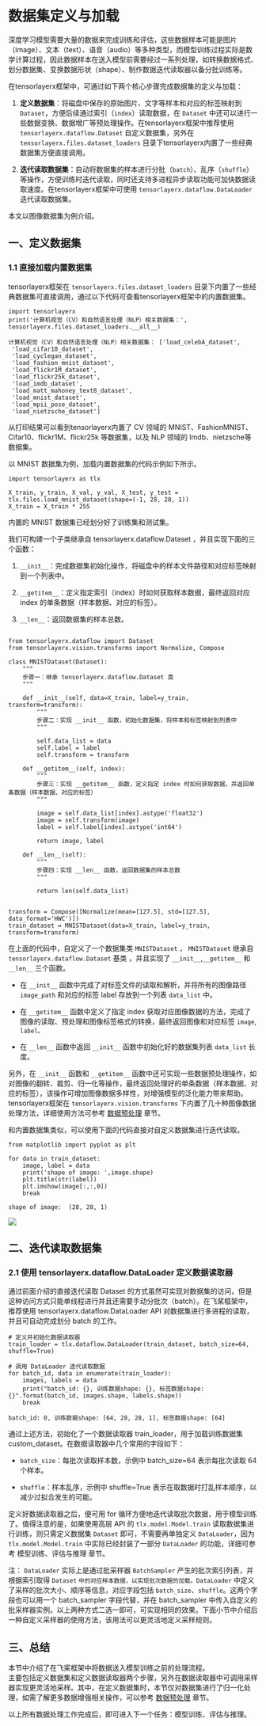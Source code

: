 # 数据集定义与加载
深度学习模型需要大量的数据来完成训练和评估，这些数据样本可能是图片（image）、文本（text）、语音（audio）等多种类型，而模型训练过程实际是数学计算过程，因此数据样本在送入模型前需要经过一系列处理，如转换数据格式、划分数据集、变换数据形状（shape）、制作数据迭代读取器以备分批训练等。

在tensorlayerx框架中，可通过如下两个核心步骤完成数据集的定义与加载：

1. **定义数据集**：将磁盘中保存的原始图片、文字等样本和对应的标签映射到 `Dataset`，方便后续通过索引（`index`）读取数据，在 `Dataset` 中还可以进行一些数据变换、数据增广等预处理操作。在tensorlayerx框架中推荐使用 `tensorlayerx.dataflow.Dataset` 自定义数据集，另外在 `tensorlayerx.files.dataset_loaders` 目录下tensorlayerx内置了一些经典数据集方便直接调用。

2. **迭代读取数据集**：自动将数据集的样本进行分批（`batch`）、乱序（`shuffle`）等操作，方便训练时迭代读取，同时还支持多进程异步读取功能可加快数据读取速度。在tensorlayerx框架中可使用 `tensorlayerx.dataflow.DataLoader` 迭代读取数据集。

本文以图像数据集为例介绍。

## 一、定义数据集
### 1.1 直接加载内置数据集
tensorlayerx框架在 `tensorlayerx.files.dataset_loaders` 目录下内置了一些经典数据集可直接调用，通过以下代码可查看tensorlayerx框架中的内置数据集。
```{.python}
import tensorlayerx
print('计算机视觉（CV）和自然语言处理（NLP）相关数据集：', tensorlayerx.files.dataset_loaders.__all__)
```

```{.python}
计算机视觉（CV）和自然语言处理（NLP）相关数据集： ['load_celebA_dataset',
 'load_cifar10_dataset',
 'load_cyclegan_dataset',
 'load_fashion_mnist_dataset',
 'load_flickr1M_dataset',
 'load_flickr25k_dataset',
 'load_imdb_dataset',
 'load_matt_mahoney_text8_dataset',
 'load_mnist_dataset',
 'load_mpii_pose_dataset',
 'load_nietzsche_dataset']
```

从打印结果可以看到tensorlayerx内置了 CV 领域的 MNIST、FashionMNIST、Cifar10、flickr1M、flickr25k 等数据集，以及 NLP 领域的 Imdb、nietzsche等数据集。

以 MNIST 数据集为例，加载内置数据集的代码示例如下所示。
```{.python}
import tensorlayerx as tlx

X_train, y_train, X_val, y_val, X_test, y_test = tlx.files.load_mnist_dataset(shape=(-1, 28, 28, 1))
X_train = X_train * 255
```
内置的 MNIST 数据集已经划分好了训练集和测试集。

我们可构建一个子类继承自 tensorlayerx.dataflow.Dataset ，并且实现下面的三个函数：

1. `__init__`：完成数据集初始化操作，将磁盘中的样本文件路径和对应标签映射到一个列表中。

2. `__getitem__`：定义指定索引（index）时如何获取样本数据，最终返回对应 index 的单条数据（样本数据、对应的标签）。

3. `__len__`：返回数据集的样本总数。

```{.python}

from tensorlayerx.dataflow import Dataset
from tensorlayerx.vision.transforms import Normalize, Compose

class MNISTDataset(Dataset):
    """
    步骤一：继承 tensorlayerx.dataflow.Dataset 类
    """

    def __init__(self, data=X_train, label=y_train, transform=transform):
        """
        步骤二：实现 __init__ 函数，初始化数据集，将样本和标签映射到列表中
        """

        self.data_list = data
        self.label = label
        self.transform = transform

    def __getitem__(self, index):
        """
        步骤三：实现 __getitem__ 函数，定义指定 index 时如何获取数据，并返回单条数据（样本数据、对应的标签）
        """

        image = self.data_list[index].astype('float32')
        image = self.transform(image)
        label = self.label[index].astype('int64')

        return image, label

    def __len__(self):
        """
        步骤四：实现 __len__ 函数，返回数据集的样本总数
        """

        return len(self.data_list)


transform = Compose([Normalize(mean=[127.5], std=[127.5], data_format='HWC')])
train_dataset = MNISTDataset(data=X_train, label=y_train, transform=transform)
```


在上面的代码中，自定义了一个数据集类 `MNISTDataset` ， `MNISTDataset` 继承自 `tensorlayerx.dataflow.Dataset` 基类 ，并且实现了 `__init__`,`__getitem__` 和 `__len__` 三个函数。

* 在 `__init__` 函数中完成了对标签文件的读取和解析，并将所有的图像路径 `image_path` 和对应的标签 label 存放到一个列表 `data_list` 中。

* 在 `__getitem__` 函数中定义了指定 index 获取对应图像数据的方法，完成了图像的读取、预处理和图像标签格式的转换，最终返回图像和对应标签 `image`, `label。`

* 在 `__len__` 函数中返回 `__init__` 函数中初始化好的数据集列表 `data_list` 长度。

另外，在 `__init__` 函数和 `__getitem__` 函数中还可实现一些数据预处理操作，如对图像的翻转、裁剪、归一化等操作，最终返回处理好的单条数据（样本数据、对应的标签），该操作可增加图像数据多样性，对增强模型的泛化能力带来帮助。tensorlayerx框架在 `tensorlayerx.vision.transforms` 下内置了几十种图像数据处理方法，详细使用方法可参考 [数据预处理](data_processing.md) 章节。

和内置数据集类似，可以使用下面的代码直接对自定义数据集进行迭代读取。
```{.python}
from matplotlib import pyplot as plt

for data in train_dataset:
    image, label = data
    print('shape of image: ',image.shape)
    plt.title(str(label))
    plt.imshow(image[:,:,0])    
    break
```
```
shape of image:  (28, 28, 1)
```
![](dataset_mnist.png)

## 二、迭代读取数据集
### 2.1 使用 tensorlayerx.dataflow.DataLoader 定义数据读取器
通过前面介绍的直接迭代读取 Dataset 的方式虽然可实现对数据集的访问，但是这种访问方式只能单线程进行并且还需要手动分批次（batch）。在飞桨框架中，推荐使用 tensorlayerx.dataflow.DataLoader API 对数据集进行多进程的读取，并且可自动完成划分 batch 的工作。
```{.python}
# 定义并初始化数据读取器
train_loader = tlx.dataflow.DataLoader(train_dataset, batch_size=64, shuffle=True)

# 调用 DataLoader 迭代读取数据
for batch_id, data in enumerate(train_loader):
    images, labels = data
    print("batch_id: {}, 训练数据shape: {}, 标签数据shape: {}".format(batch_id, images.shape, labels.shape))
    break
```
```
batch_id: 0, 训练数据shape: [64, 28, 28, 1], 标签数据shape: [64]
```

通过上述方法，初始化了一个数据读取器 train_loader，用于加载训练数据集 custom_dataset。在数据读取器中几个常用的字段如下：

* `batch_size`：每批次读取样本数，示例中 batch_size=64 表示每批次读取 64 个样本。

* `shuffle`：样本乱序，示例中 shuffle=True 表示在取数据时打乱样本顺序，以减少过拟合发生的可能。


定义好数据读取器之后，便可用 for 循环方便地迭代读取批次数据，用于模型训练了。值得注意的是，如果使用高层 API 的 `tlx.model.Model.train` 读取数据集进行训练，则只需定义数据集 `Dataset` 即可，不需要再单独定义 `DataLoader`，因为 `tlx.model.Model.train` 中实际已经封装了一部分 `DataLoader` 的功能，详细可参考 模型训练、评估与推理 章节。

注： `DataLoader` 实际上是通过批采样器 `BatchSampler` 产生的批次索引列表，并根据索引取得 `Dataset` `中的对应样本数据，以实现批次数据的加载。DataLoader` 中定义了采样的批次大小、顺序等信息，对应字段包括 `batch_size`、`shuffle`。这两个字段也可以用一个 batch_sampler 字段代替，并在 batch_sampler 中传入自定义的批采样器实例。以上两种方式二选一即可，可实现相同的效果。下面小节中介绍后一种自定义采样器的使用方法，该用法可以更灵活地定义采样规则。

## 三、总结
本节中介绍了在飞桨框架中将数据送入模型训练之前的处理流程。  
主要包括定义数据集和定义数据读取器两个步骤，另外在数据读取器中可调用采样器实现更灵活地采样。其中，在定义数据集时，本节仅对数据集进行了归一化处理，如需了解更多数据增强相关操作，可以参考 [数据预处理](data_processing.md) 章节。

以上所有数据处理工作完成后，即可进入下一个任务：模型训练、评估与推理。